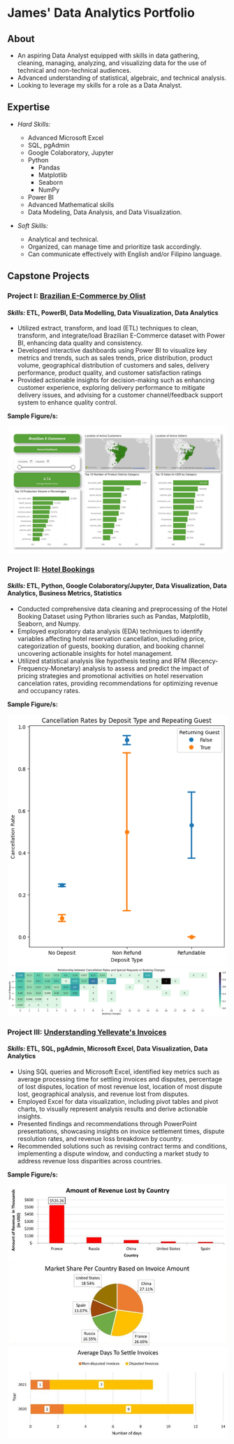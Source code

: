 # James' Data Analytics Portfolio

## About
- An aspiring Data Analyst equipped with skills in data gathering, cleaning, managing, analyzing, and visualizing data for the use of technical and non-technical audiences.
- Advanced understanding of statistical, algebraic, and technical analysis.
- Looking to leverage my skills for a role as a Data Analyst.

## Expertise
- *Hard Skills:*
  - Advanced Microsoft Excel
  - SQL, pgAdmin
  - Google Colaboratory, Jupyter
  - Python
    - Pandas
    - Matplotlib
    - Seaborn
    - NumPy
  - Power BI
  - Advanced Mathematical skills
  - Data Modeling, Data Analysis, and Data Visualization.

- *Soft Skills:*
  - Analytical and technical.
  - Organized, can manage time and prioritize task accordingly.
  - Can communicate effectively with English and/or Filipino language.
 
## Capstone Projects

### Project I:  [Brazilian E-Commerce by Olist](https://github.com/jameseveryday/Data-Analytics-Portfolio/tree/main/brazilian_e-commerce_by_olist)
#### *Skills:* **ETL, PowerBI, Data Modelling, Data Visualization, Data Analytics**
  - Utilized extract, transform, and load (ETL) techniques to clean, transform, and integrate/load Brazilian E-Commerce dataset with Power BI, enhancing data quality and consistency.
  - Developed interactive dashboards using Power BI to visualize key metrics and trends, such as sales trends, price distribution, product volume, geographical distribution of customers and sales, delivery performance, product quality, and customer satisfaction ratings
  - Provided actionable insights for decision-making such as enhancing customer experience, exploring delivery performance to mitigate delivery issues, and advising for a customer channel/feedback support system to enhance quality control.


**Sample Figure/s:**

![General Dashboard](https://raw.githubusercontent.com/jameseveryday/Data-Analytics-Portfolio/main/brazilian_e-commerce_by_olist/images/general_dashboard.jpg)

### Project II:  [Hotel Bookings](https://github.com/jameseveryday/Data-Analytics-Portfolio/tree/main/hotel_bookings)
#### *Skills:* **ETL, Python, Google Colaboratory/Jupyter, Data Visualization, Data Analytics, Business Metrics, Statistics**
  - Conducted comprehensive data cleaning and preprocessing of the Hotel Booking Dataset using Python libraries such as Pandas, Matplotlib, Seaborn, and Numpy.
  - Employed exploratory data analysis (EDA) techniques to identify variables affecting hotel reservation cancellation, including price, categorization of guests, booking duration, and booking channel uncovering actionable insights for hotel management.
  - Utilized statistical analysis like hypothesis testing and RFM (Recency-Frequency-Monetary) analysis to assess and predict the impact of pricing strategies and promotional activities on hotel reservation cancelation rates, providing recommendations for optimizing revenue and occupancy rates.


**Sample Figure/s:**

![Cancellation Rates by Deposite Type and Repeating Guest](https://raw.githubusercontent.com/jameseveryday/Data-Analytics-Portfolio/main/hotel_bookings/images/cancellation_rates_by_deposit_type_and_repeating_guest.png)
![Relationship between Cancellation Rates and Special Requests or Booking Changes](https://raw.githubusercontent.com/jameseveryday/Data-Analytics-Portfolio/main/hotel_bookings/images/relationship_between_cancellation_rates_and_special_requests_or_booking_changes.png)

### Project III:  [Understanding Yellevate's Invoices](https://github.com/jameseveryday/Data-Analytics-Portfolio/tree/main/yellevate_invoices)
#### *Skills:* **ETL, SQL, pgAdmin, Microsoft Excel, Data Visualization, Data Analytics**
  - Using SQL queries and Microsoft Excel, identified key metrics such as average processing time for settling invoices and disputes, percentage of lost disputes, location of most revenue lost, location of most dispute lost, geographical analysis, and revenue lost from disputes.
  - Employed Excel for data visualization, including pivot tables and pivot charts, to visually represent analysis results and derive actionable insights.
  - Presented findings and recommendations through PowerPoint presentations, showcasing insights on invoice settlement times, dispute resolution rates, and revenue loss breakdown by country.
  - Recommended solutions such as revising contract terms and conditions, implementing a dispute window, and conducting a market study to address revenue loss disparities across countries.


**Sample Figure/s:**

![Amount of Revenue Lost by Country](https://raw.githubusercontent.com/jameseveryday/Data-Analytics-Portfolio/main/yellevate_invoices/images/amount_of_revenue_lost_by_country.jpg)
![Market Share per Country Based on Invoice Account](https://raw.githubusercontent.com/jameseveryday/Data-Analytics-Portfolio/main/yellevate_invoices/images/market_share_per_country_based_on_invoice_amount.jpg)
![Average Days to Settle Invoices](https://raw.githubusercontent.com/jameseveryday/Data-Analytics-Portfolio/main/yellevate_invoices/images/average_days_to_settle_invoices.jpg)

